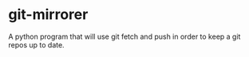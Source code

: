 # git-mirrorer
A python program that will use git fetch and push in order to keep a git repos up to date.
